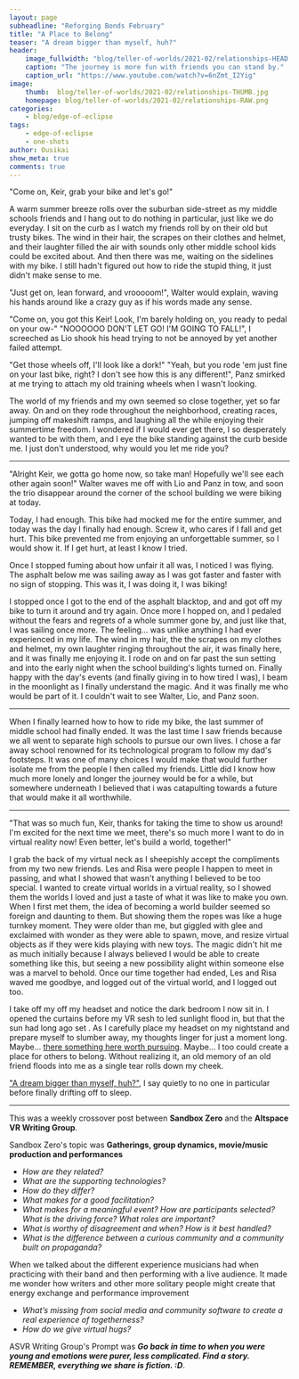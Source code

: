 ```yaml
---
layout: page
subheadline: "Reforging Bonds February"
title: "A Place to Belong"
teaser: "A dream bigger than myself, huh?"
header:
    image_fullwidth: "blog/teller-of-worlds/2021-02/relationships-HEAD.png"
    caption: "The journey is more fun with friends you can stand by."
    caption_url: "https://www.youtube.com/watch?v=6nZmt_I2Yig"
image:
    thumb:  blog/teller-of-worlds/2021-02/relationships-THUMB.jpg
    homepage: blog/teller-of-worlds/2021-02/relationships-RAW.png
categories:
    - blog/edge-of-eclipse
tags:
    - edge-of-eclipse
    - one-shots
author: Ousikai
show_meta: true
comments: true
---
```


"Come on, Keir, grab your bike and let's go!"

A warm summer breeze rolls over the suburban side-street as my middle schools friends and I hang out to do nothing in particular, just like we do everyday. I sit on the curb as I watch my friends roll by on their old but trusty bikes. The wind in their hair, the scrapes on their clothes and helmet, and their laughter filled the air with sounds only other middle school kids could be excited about. And then there was me, waiting on the sidelines with my bike. I still hadn't figured out how to ride the stupid thing, it just didn't make sense to me. 

"Just get on, lean forward, and vrooooom!", Walter would explain, waving his hands around like a crazy guy as if his words made any sense. 

"Come on, you got this Keir! Look, I'm barely holding on, you ready to pedal on your ow-"
"NOOOOOO DON'T LET GO! I'M GOING TO FALL!", I screeched as Lio shook his head trying to not be annoyed by yet another failed attempt. 

"Get those wheels off, I'll look like a dork!"
"Yeah, but you rode 'em just fine on your last bike, right? I don't see how this is any different!", Panz smirked at me trying to attach my old training wheels when I wasn't looking.

The world of my friends and my own seemed so close together, yet so far away. On and on they rode throughout the neighborhood, creating races, jumping off makeshift ramps, and laughing all the while enjoying their summertime freedom. I wondered if I would ever get there, I so desperately wanted to be with them, and I eye the bike standing against the curb beside me. I just don't understood, why would you let me ride you?

-----

"Alright Keir, we gotta go home now, so take man! Hopefully we'll see each other again soon!" Walter waves me off with Lio and Panz in tow, and soon the trio disappear around the corner of the school building we were biking at today. 

Today, I had enough. This bike had mocked me for the entire summer, and today was the day I finally had enough. Screw it, who cares if I fall and get hurt. This bike prevented me from enjoying an unforgettable summer, so I would show it. If I get hurt, at least I know I tried.

Once I stopped fuming about how unfair it all was, I noticed I was flying. The asphalt below me was sailing away as I was got faster and faster with no sign of stopping. This was it, I was doing it, I was biking! 

I stopped once I got to the end of the asphalt blacktop, and and got off my bike to turn it around and try again. Once more I hopped on, and I pedaled without the fears and regrets of a whole summer gone by, and just like that, I was sailing once more. The feeling... was unlike anything I had ever experienced in my life. The wind in my hair, the the scrapes on my clothes and helmet, my own laughter ringing throughout the air, it was finally here, and it was finally me enjoying it. I rode on and on far past the sun setting and into the early night when the school building's lights turned on. Finally happy with the day's events (and finally giving in to how tired I was), I beam in the moonlight as I finally understand the magic. And it was finally me who would be part of it. I couldn't wait to see Walter, Lio, and Panz soon. 

-----

When I finally learned how to how to ride my bike, the last summer of middle school had finally ended. It was the last time I saw friends because we all went to separate high schools to pursue our own lives. I chose a far away school renowned for its technological program to follow my dad's footsteps. It was one of many choices I would make that would further isolate me from the people I then called my friends. Little did I know how much more lonely and longer the journey would be for a while, but somewhere underneath I believed that i was catapulting towards a future that would make it all worthwhile. 

-----

"That was so much fun, Keir, thanks for taking the time to show us around! I'm excited for the next time we meet, there's so much more I want to do in virtual reality now! Even better, let's build a world, together!"

I grab the back of my virtual neck as I sheepishly accept the compliments from my two new friends. Les and Risa were people I happen to meet in passing, and what I showed that wasn't anything I believed to be too special. I wanted to create virtual worlds in a virtual reality, so I showed them the worlds I loved and just a taste of what it was like to make you own. When I first met them, the idea of becoming a world builder seemed so foreign and daunting to them. But showing them the ropes was like a huge turnkey moment. They were older than me, but giggled with glee and exclaimed with wonder as they were able to spawn, move, and resize virtual objects as if they were kids playing with new toys. The magic didn't hit me as much initially because I always believed I would be able to create something like this, but seeing a new possibility alight within someone else was a marvel to behold. Once our time together had ended, Les and Risa waved me goodbye, and logged out of the virtual world, and I logged out too.

I take off my off my headset and notice the dark bedroom I now sit in. I opened the curtains before my VR sesh to led sunlight flood in, but that the sun had long ago set . As I carefully place my headset on my nightstand and prepare myself to slumber away, my thoughts linger for just a moment long. Maybe... [there something here worth pursuing]({{site.url}}{{site.baseurl}}/blog/perfecting-your-protagonist/the-wind-blows-over-me-part-4). Maybe... I too could create a place for others to belong. Without realizing it, an old memory of an old friend floods into me as a single tear rolls down my cheek.

["A dream bigger than myself, huh?"]({{site.url}}{{site.baseurl}}/blog/perfecting-your-protagonist/the-wind-blows-over-me-part-13), I say quietly to no one in particular before finally drifting off to sleep.

-----

This was a weekly crossover post between **Sandbox Zero** and the **Altspace VR Writing Group**. 

Sandbox Zero's topic was **Gatherings, group dynamics, movie/music production and performances**
* *How are they related?* 
* *What are the supporting technologies?* 
* *How do they differ?* 
* *What makes for a good facilitation?* 
* *What makes for a meaningful event?* *How are participants selected?* *What is the driving force?* *What roles are important?* 
* *What is worthy of disagreement and when?* *How is it best handled?* 
* *What is the difference between a curious community and a community built on propaganda?* 

When we talked about the different experience musicians had when practicing with their band and then performing with a live audience. It made me wonder how writers and other more solitary people might create that energy exchange and performance improvement 
* *What’s missing from social media and community software to create a real experience of togetherness?* 
* *How do we give virtual hugs?*

ASVR Writing Group's Prompt was ***Go back in time to when you were young and emotions were purer, less complicated. Find a story. REMEMBER, everything we share is fiction. :D***.


